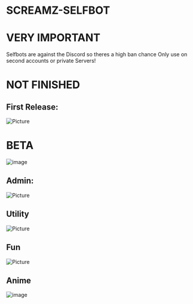 # SCREAMZ-SELFBOT
# VERY IMPORTANT
Selfbots are against the Discord so theres a high ban chance
Only use on second accounts or private Servers!
# NOT FINISHED
## First Release:
![Picture](https://cdn.discordapp.com/attachments/816951499544068116/877092553411923988/unknown.png)
# BETA
![image](https://user-images.githubusercontent.com/78593516/130056792-e94fc907-5748-43ee-827a-504a6144f144.png)
## Admin:
![Picture](https://cdn.discordapp.com/attachments/877254501663408149/877261895369900102/unknown.png)
## Utility
![Picture](https://cdn.discordapp.com/attachments/816951499544068116/877259335699431494/unknown.png)
## Fun 
![Picture](https://cdn.discordapp.com/attachments/816951499544068116/877259426187325460/unknown.png)
## Anime
![image](https://user-images.githubusercontent.com/78593516/130056505-3cf86425-bbcf-4ab0-9819-97c80a4d29d7.png)

